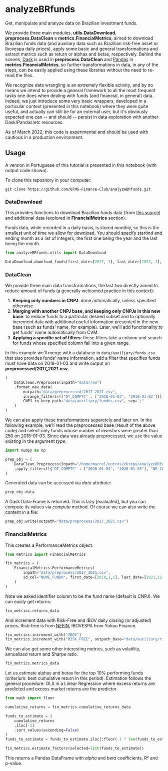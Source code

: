 # analyzeBRfunds
Get, manipulate and analyze data on Brazilian investment funds.

We provide three main modules, **utils.DataDownload**, **preprocess.DataClean** e **metrics.FinancialMetrics**, aimed to download Brazilian funds data (and auxiliary data such as Brazilian risk-free asset or Ibovespa daily prices), apply some basic and general transformations and extract metrics such as return or alphas and betas, respectively. Behind the scenes, [Dask](https://docs.dask.org/en/stable/) is used in **preprocess.DataClean** and [Pandas](https://pandas.pydata.org/) in **metrics.FinancialMetrics**, so further transformations in data, in any of the steps, can be easily applied using these libraries without the need to re-read the files.

We recognize data wrangling is an extremely flexible activity, and by no means we intend to provide a general framework to all the most frequent tasks one does when dealing with funds (and financial, in general) data. Indeed, we just introduce some very basic wrappers, developed in a particular context (presented in this notebook) where they were quite useful, and actually can still be for an external user, but it's obviously expected one can -- and should -- persist in data exploration with another Dask/Pandas/etc resources. 

As of March 2022, this code is experimental and should be used with cautious in a production environment. 

## Usage

A version in Portuguese of this tutorial is presented in this notebook (with output code shown).

To clone this repository in your computer:
```
git clone https://github.com/UFMG-Finance-Club/analyzeBRfunds.git
```

### DataDownload

This provides functions to download Brazilian funds data (from [this source](http://dados.cvm.gov.br/dados/FI/DOC/INF_DIARIO/DADOS/)) and additional data (explored in **FinancialMetrics** section).

Funds data, while recorded in a daily basis, is stored monthly, so this is the smallest unit of time we allow for download. You should specify startind and ending month as a list of integers, the first one being the year and the last being the month.

```python
from analyzeBRfunds.utils import DataDownload

DataDownload.download_funds(first_date=[2017, 1], last_date=[2022, 1], outpath="data/raw")
```

### DataClean

We provide three main data transformations, the last two directly aimed to reduce amount of funds (a generally welcomed practice in this context):

1. **Keeping only numbers in CNPJ**: done automatically, unless specified otherwise.
2. **Merging with another CNPJ base, and keeping only CNPJs in this new base**: to reduce funds to a particular desired subset and to optionally increment data with additional useful information presented in the new base (such as funds' name, for example). Later, we'll add functionality to get funds' name automatically from CVM.
3. **Applying a specific set of filters**: these filters take a column and search for funds whose specified column fall into a given range.

In this example we'll merge with a database in `data/auxiliary/funds.csv` that also provides funds' name information, add a filter that specifies funds must have data on 2018-01-03 and write output on **preprocessed/2017_2021.csv**.

```python
(
    DataClean.Preprocess(inpath="data/raw")
    .format_new_data(
        outpath="data/preprocessed/2017_2021.csv",
        inrange_filters=[{"DT_COMPTC" : ["2018-01-03", "2018-01-03"]}],
        CNPJ_to_keep_path="data/auxiliary/fundos.csv", sep=";"
    )
)
```

We can also apply these transformations separetely and later on. In the following example, we'll read the preprocessed base (result of the above code) and select only funds whose number of investors were greater than 250 on 2018-01-03. Since data was already preprocessed, we use the value *existing* in the argument *type*. 

```python
import numpy as np

prep_obj = (
    DataClean.Preprocess(inpath="/home/marcel/outros/ckrepo/analyzeBRfunds/data/preprocess/2017_2021.csv", type="existing")
    .apply_filters([{"DT_COMPTC" : ["2020-01-03", "2020-01-03"], "NR_COTST" : [250, np.inf]}])
)
```

Generated data can be accessed via *data* attribute:
```python
prep_obj.data
```
A Dask Data-Frame is returned. This is lazy [evaluated], but you can compute its values via *compute* method. Of course we can also write the content in a file:

```python
prep_obj.write(outpath="data/preprocess/2017_2021.csv")
```

### FinancialMetrics

This creates a PerformanceMetrics object:

```python
from metrics import FinancialMetrics

fin_metrics = (
    FinancialMetrics.PerformanceMetrics(
        inpath="data/preprocess/2017_2021.csv",
        id_col="NOME_FUNDO", first_date=[2018,1,1], last_date=[2021,12,30]
    )
)
```
Note we asked identifier column to be the fund name (default is CNPJ). We can easily get returns:

```python
fin_metrics.returns_data
```

And increment data with Risk-Free and IBOV daily closing (or adjusted) prices. Risk-free is from [NEFIN](https://nefin.com.br/resources/risk_factors/Risk_Free.xls), IBOVESPA from Yahoo Finance.

```python
fin_metrics.increment_with("IBOV")
fin_metrics.increment_with("RISK_FREE", outpath_base="data/auxiliary/risk_free.csv")
```
We can also get some other interesting metrics, such as volatility, annualized return and Sharpe ratio.
```python
fin_metrics.metrics_data
```

Let us estimate alphas and betas for the top 10% performing funds (criterium: best cumulative return in this period). Estimation follows the general procedure: OLS in a Linear Regression where excess returns are predicted and excess market returns are the predictor.

```python
from math import floor

cumulative_returns = fin_metrics.cumulative_returns_data

funds_to_estimate = (
    cumulative_returns
    .iloc[-1]
    .sort_values(ascending=False)
)
funds_to_estimate = funds_to_estimate.iloc[:floor(.1 * len(funds_to_estimate))].index.values

fin_metrics.estimate_factors(selected=list(funds_to_estimate))
```
This returns a Pandas DataFrame with *alpha* and *beta* coefficients, R² and p-value.
